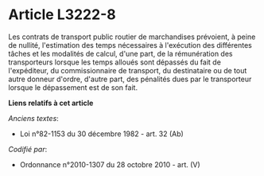 # Article L3222-8

Les contrats de transport public routier de marchandises prévoient, à peine de nullité, l'estimation des temps nécessaires à
l'exécution des différentes tâches et les modalités de calcul, d'une part, de la rémunération des transporteurs lorsque les
temps alloués sont dépassés du fait de l'expéditeur, du commissionnaire de transport, du destinataire ou de tout autre
donneur d'ordre, d'autre part, des pénalités dues par le transporteur lorsque le dépassement est de son fait.

**Liens relatifs à cet article**

_Anciens textes_:

  - Loi n°82-1153 du 30 décembre 1982 - art. 32 (Ab)

_Codifié par_:

  - Ordonnance n°2010-1307 du 28 octobre 2010 - art. (V)
